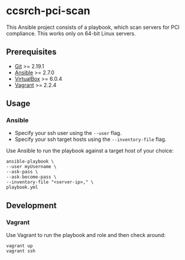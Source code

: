 # ccsrch-pci-scan
This Ansible project consists of a playbook, which scan servers for PCI compliance. This works only on 64-bit Linux servers.


## Prerequisites
* [Git](https://git-scm.com/) >= 2.19.1
* [Ansible](https://www.ansible.com/) >= 2.7.0
* [VirtualBox](https://www.virtualbox.org/) >= 6.0.4
* [Vagrant](https://www.vagrantup.com/) >= 2.2.4

## Usage
### Ansible
* Specify your ssh user using the `--user` flag.
* Specify your ssh target hosts using the `--inventory-file` flag.

Use Ansible to run the playbook against a target host of your choice:
```
ansible-playbook \
--user myUsername \
--ask-pass \
--ask-become-pass \
--inventory-file "<server-ip>," \
playbook.yml
```

## Development
### Vagrant
Use Vagrant to run the playbook and role and then check around:
```
vagrant up
vagrant ssh
```

